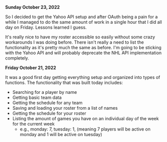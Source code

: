 **Sunday October 23, 2022**

So I decided to get the Yahoo API setup and after OAuth being a pain for a while I managed to do the same amount of work in a single hour that I did all day on Friday. Lessons learned I guess.

It's really nice to have my roster accessible so easily without some crazy workarounds I was doing before. There isn't really a need to list the functionality as it's pretty much the same as before. I'm going to be sticking with the Yahoo API and will probably deprecate the NHL API implementation completely.

**Friday October 21, 2022**

It was a good first day getting everything setup and organized into types of functions. The functionality that was built today includes:
- Searching for a player by name
- Getting basic team data
- Getting the schedule for any team
- Saving and loading your roster from a list of names
- Getting the schedule for your roster
- Listing the amount of games you have on an individual day of the week for the current week
  - e.g., monday: 7, tuesday: 1, (meaning 7 players will be active on monday and 1 will be active on tuesday)